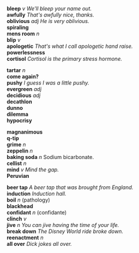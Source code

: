 __bleep__ _v_ _We'll bleep your name out._  
__awfully__ _That's awfully nice, thanks._  
__oblivious__ _adj_ _He is very oblivious._  
__spiraling__  
__mens room__ _n_  
__blip__ _v_  
__apologetic__ _That's what I call apologetic hand raise._  
__powerlessness__  
__cortisol__ _Cortisol is the primary stress hormone._  

__tartar__ _n_  
__come again?__  
__pushy__ _I guess I was a little pushy._  
__evergreen__ _adj_  
__decidious__ _adj_  
__decathlon__  
__dunno__  
__dilemma__  
__hypocrisy__  

__magnanimous__  
__q-tip__  
__grime__ _n_  
__zeppelin__ _n_  
__baking soda__ _n_ Sodium bicarbonate.  
__cellist__ _n_  
__mind__ _v_ _Mind the gap._  
__Peruvian__  

__beer tap__ _A beer tap that was brought from England._  
__induction__ _Induction hall._  
__boil__ _n_ (pathology)  
__blackhead__  
__confidant__ _n_ (confidante)  
__clinch__ _v_  
__jive__ _n_ _You can jive having the time of your life._  
__break down__ _The Disney World ride broke down._  
__reenactment__ _n_  
__all over__ _Dick jokes all over._  
